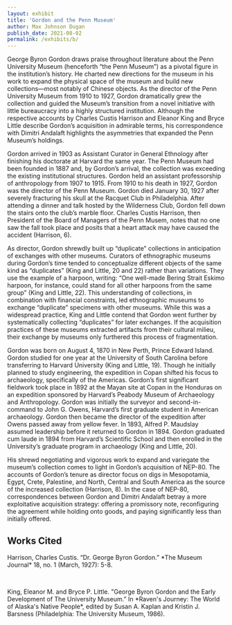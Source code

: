 ```yaml
---
layout: exhibit
title: 'Gordon and the Penn Museum'
author: Max Johnson Dugan
publish_date: 2021-08-02
permalink: /exhibits/b/
---
```

<p>George Byron Gordon draws praise throughout literature about the Penn University Museum (henceforth “the Penn Museum”) as a pivotal figure in the institution’s history. He charted new directions for the museum in his work to expand the physical space of the museum and build new collections—most notably of Chinese objects. As the director of the Penn University Museum from 1910 to 1927, Gordon dramatically grew the collection and guided the Museum’s transition from a novel initiative with little bureaucracy into a highly structured institution. Although the respective accounts by Charles Custis Harrison and Eleanor King and Bryce Little describe Gordon’s acquisition in admirable terms, his correspondence with Dimitri Andalaft highlights the asymmetries that expanded the Penn Museum’s holdings.</p>
<p>Gordon arrived in 1903 as Assistant Curator in General Ethnology after finishing his doctorate at Harvard the same year. The Penn Museum had been founded in 1887 and, by Gordon’s arrival, the collection was exceeding the existing institutional structures. Gordon held an assistant professorship of anthropology from 1907 to 1915. From 1910 to his death in 1927, Gordon was the director of the Penn Museum. Gordon died January 30, 1927 after severely fracturing his skull at the Racquet Club in Philadelphia. After attending a dinner and talk hosted by the Wilderness Club, Gordon fell down the stairs onto the club’s marble floor. Charles Custis Harrison, then President of the Board of Managers of the Penn Musem, notes that no one saw the fall took place and posits that a heart attack may have caused the accident (Harrison, 6).</p>
<p>As director, Gordon shrewdly built up “duplicate” collections in anticipation of exchanges with other museums. Curators of ethnographic museums during Gordon’s time tended to conceptualize different objects of the same kind as “duplicates” (King and Little, 20 and 22) rather than variations. They use the example of a harpoon, writing: “One well-made Bering Strait Eskimo harpoon, for instance, could stand for all other harpoons from the same group” (King and Little, 22). This understanding of collections, in combination with financial constraints, led ethnographic museums to exchange “duplicate” specimens with other museums. While this was a widespread practice, King and Little contend that Gordon went further by systematically collecting “duplicates” for later exchanges. If the acquisition practices of these museums extracted artifacts from their cultural milieu, their exchange by museums only furthered this process of fragmentation.</p>
<p>Gordon was born on August 4, 1870 in New Perth, Prince Edward Island. Gordon studied for one year at the University of South Carolina before transferring to Harvard University (King and Little, 19). Though he initially planned to study engineering, the expedition in Copan shifted his focus to archaeology, specifically of the Americas. Gordon’s first significant fieldwork took place in 1892 at the Mayan site at Copan in the Honduras on an expedition sponsored by Harvard’s Peabody Museum of Archaeology and Anthropology. Gordon was initially the surveyor and second-in-command to John G. Owens, Harvard’s first graduate student in American archaeology. Gordon then became the director of the expedition after Owens passed away from yellow fever. In 1893, Alfred P. Maudslay assumed leadership before it returned to Gordon in 1894. Gordon graduated cum laude in 1894 from Harvard’s Scientific School and then enrolled in the University’s graduate program in archaeology (King and Little, 20).</p>
<p>His shrewd negotiating and vigorous work to expand and variegate the museum’s collection comes to light in Gordon’s acquisition of NEP-80. The accounts of Gordon’s tenure as director focus on digs in Mesopotamia, Egypt, Crete, Palestine, and North, Central and South America as the source of the increased collection (Harrison, 8). In the case of NEP-80, correspondences between Gordon and Dimitri Andalaft betray a more exploitative acquisition strategy: offering a promissory note, reconfiguring the agreement while holding onto goods, and paying significantly less than initially offered.</p>

## Works Cited

<p>Harrison, Charles Custis. “Dr. George Byron Gordon.” *The Museum Journal* 18, no. 1 (March, 1927): 5-8.</p>
<br>
<p>King, Eleanor M. and Bryce P. Little. "George Byron Gordon and the Early Development of The University Museum.” In *Raven's Journey: The World of Alaska's Native People*, edited by Susan A. Kaplan and Kristin J. Barsness (Philadelphia: The University Museum, 1986).</p>
